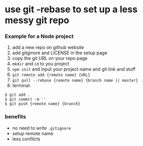 # use git -rebase to set up a less messy git repo

### Example for a Node project
1. add a new repo on github website
2. add gitginore and LICENSE in the setup page
3. copy the git URL on your repo page
4. `mkdir` and `cd` to you project
5. `npm init` and input your project name and git link and stuff
6. `git remote add {remote name} {URL}`
7. `git pull --rebase {remote name} {branch name || master}`
8. terminal:
```
$ git add .
$ git commit -m ''
$ git push {remote name} {branch}
```

### benefits
* no need to write `.gitignore`
* setup remote name
* less confilcts
